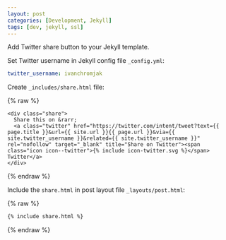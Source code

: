 ```yaml
---
layout: post
categories: [Development, Jekyll]
tags: [dev, jekyll, ssl]
---
```


Add Twitter share button to your Jekyll template.

Set Twitter username in Jekyll config file `_config.yml`:

```yaml
twitter_username: ivanchromjak
```

Create `_includes/share.html` file:

{% raw %}
```liquid
<div class="share">
  Share this on &rarr;
  <a class="twitter" href="https://twitter.com/intent/tweet?text={{ page.title }}&url={{ site.url }}{{ page.url }}&via={{ site.twitter_username }}&related={{ site.twitter_username }}" rel="nofollow" target="_blank" title="Share on Twitter"><span class="icon icon--twitter">{% include icon-twitter.svg %}</span> Twitter</a>
</div>
```
{% endraw %}

Include the `share.html` in post layout file `_layouts/post.html`:

{% raw %}
```html
{% include share.html %}
```
{% endraw %}
